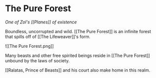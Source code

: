 # The Pure Forest
*One of Zol's [[Planes]] of existence*

Boundless, uncorrupted and wild. [[The Pure Forest]] is an infinite forest that spills off of [[The Lifeweaver]]'s form.

![[The Pure Forest.png]]

Many beasts and other free spirited beings reside in [[The Pure Forest]] unbound by the laws of society.

[[Ralatas, Prince of Beasts]] and his court also make home in this realm.

